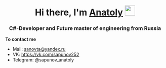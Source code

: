 <h1 align="center">Hi there, I'm <a href="https://github.com/Sapunov-Anatoly" target="_blank">Anatoly</a> 
<img src="https://github.com/blackcater/blackcater/raw/main/images/Hi.gif" height="32"/></h1>
<h3 align="center">C#-Developer and Future master of engineering from Russia</h3

#  **To contact me**
* Mail: sanovta@yandex.ru
* VK: https://vk.com/sapunov252
* Telegram: @sapunov_anatoly
